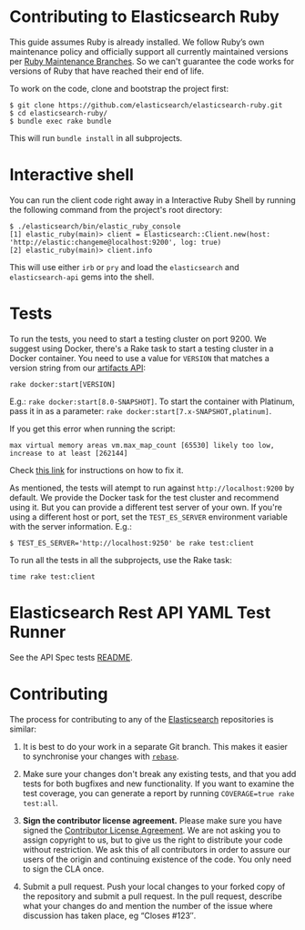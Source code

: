 # Contributing to Elasticsearch Ruby

This guide assumes Ruby is already installed. We follow Ruby’s own maintenance policy and officially support all currently maintained versions per [Ruby Maintenance Branches](https://www.ruby-lang.org/en/downloads/branches/). So we can't guarantee the code works for versions of Ruby that have reached their end of life.

To work on the code, clone and bootstrap the project first:

```
$ git clone https://github.com/elasticsearch/elasticsearch-ruby.git
$ cd elasticsearch-ruby/
$ bundle exec rake bundle
```

This will run `bundle install` in all subprojects.

# Interactive shell

You can run the client code right away in a Interactive Ruby Shell by running the following command from the project's root directory:
```
$ ./elasticsearch/bin/elastic_ruby_console
[1] elastic_ruby(main)> client = Elasticsearch::Client.new(host: 'http://elastic:changeme@localhost:9200', log: true)
[2] elastic_ruby(main)> client.info
```

This will use either `irb` or `pry` and load the `elasticsearch` and `elasticsearch-api` gems into the shell. 

# Tests

To run the tests, you need to start a testing cluster on port 9200. We suggest using Docker, there's a Rake task to start a testing cluster in a Docker container. You need to use a value for `VERSION` that matches a version string from our [artifacts API](https://artifacts-api.elastic.co/v1/versions):

```
rake docker:start[VERSION]
```

E.g.: `rake docker:start[8.0-SNAPSHOT]`.
To start the container with Platinum, pass it in as a parameter: `rake docker:start[7.x-SNAPSHOT,platinum]`.

If you get this error when running the script:
```
max virtual memory areas vm.max_map_count [65530] likely too low, increase to at least [262144]
```
Check [this link](https://www.elastic.co/guide/en/elasticsearch/reference/current/docker.html#_set_vm_max_map_count_to_at_least_262144) for instructions on how to fix it.

As mentioned, the tests will atempt to run against `http://localhost:9200` by default. We provide the Docker task for the test cluster and recommend using it. But you can provide a different test server of your own. If you're using a different host or port, set the `TEST_ES_SERVER` environment variable with the server information. E.g.:

```
$ TEST_ES_SERVER='http://localhost:9250' be rake test:client
```

To run all the tests in all the subprojects, use the Rake task:

```
time rake test:client
```

# Elasticsearch Rest API YAML Test Runner

See the API Spec tests [README](https://github.com/elastic/elasticsearch-ruby/tree/main/elasticsearch-api/api-spec-testing#readme).

# Contributing

The process for contributing to any of the [Elasticsearch](https://github.com/elasticsearch) repositories is similar:

1. It is best to do your work in a separate Git branch. This makes it easier to synchronise your changes with [`rebase`](http://mislav.uniqpath.com/2013/02/merge-vs-rebase/).

2. Make sure your changes don't break any existing tests, and that you add tests for both bugfixes and new functionality. If you want to examine the test coverage, you can generate a report by running `COVERAGE=true rake test:all`.

3. **Sign the contributor license agreement.**
Please make sure you have signed the [Contributor License Agreement](https://www.elastic.co/contributor-agreement/). We are not asking you to assign copyright to us, but to give us the right to distribute your code without restriction. We ask this of all contributors in order to assure our users of the origin and continuing existence of the code. You only need to sign the CLA once.

4. Submit a pull request.
Push your local changes to your forked copy of the repository and submit a pull request. In the pull request, describe what your changes do and mention the number of the issue where discussion has taken place, eg “Closes #123″.
